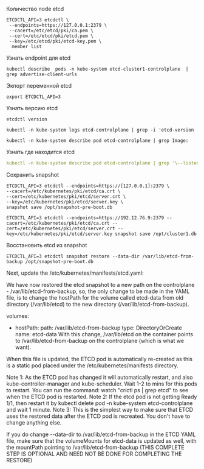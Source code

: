 Количество node etcd
```console
ETCDCTL_API=3 etcdctl \
 --endpoints=https://127.0.0.1:2379 \
 --cacert=/etc/etcd/pki/ca.pem \
 --cert=/etc/etcd/pki/etcd.pem \
 --key=/etc/etcd/pki/etcd-key.pem \
  member list
```
Узнать endpoint для etcd
```console
kubectl describe  pods -n kube-system etcd-cluster1-controlplane  | grep advertise-client-urls
```
Экпорт переменной etcd
```console
export ETCDCTL_API=3
```
Узнать версию etcd
```console
etcdctl version
```
```console
kubectl -n kube-system logs etcd-controlplane | grep -i 'etcd-version
```
```console
kubectl -n kube-system describe pod etcd-controlplane | grep Image:
```
Узнать где находится etcd
```yaml
kubectl -n kube-system describe pod etcd-controlplane | grep '\--listen-client-urls'
```
Сохранить snapshot
```console
ETCDCTL_API=3 etcdctl --endpoints=https://[127.0.0.1]:2379 \
--cacert=/etc/kubernetes/pki/etcd/ca.crt \
--cert=/etc/kubernetes/pki/etcd/server.crt \
--key=/etc/kubernetes/pki/etcd/server.key \
snapshot save /opt/snapshot-pre-boot.db
```
```console
ETCDCTL_API=3 etcdctl --endpoints=https://192.12.76.9:2379 --cacert=/etc/kubernetes/pki/etcd/ca.crt --cert=/etc/kubernetes/pki/etcd/server.crt --key=/etc/kubernetes/pki/etcd/server.key snapshot save /opt/cluster1.db
```
Восстановить etcd из snapshot
```console
ETCDCTL_API=3 etcdctl snapshot restore --data-dir /var/lib/etcd-from-backup /opt/snapshot-pre-boot.db
```
Next, update the /etc/kubernetes/manifests/etcd.yaml:

We have now restored the etcd snapshot to a new path on the controlplane - /var/lib/etcd-from-backup, so, the only change to be made in the YAML file, is to change the hostPath for the volume called etcd-data from old directory (/var/lib/etcd) to the new directory (/var/lib/etcd-from-backup).

  volumes:
  - hostPath:
      path: /var/lib/etcd-from-backup
      type: DirectoryOrCreate
    name: etcd-data
With this change, /var/lib/etcd on the container points to /var/lib/etcd-from-backup on the controlplane (which is what we want).

When this file is updated, the ETCD pod is automatically re-created as this is a static pod placed under the /etc/kubernetes/manifests directory.



Note 1: As the ETCD pod has changed it will automatically restart, and also kube-controller-manager and kube-scheduler. Wait 1-2 to mins for this pods to restart. You can run the command: watch "crictl ps | grep etcd" to see when the ETCD pod is restarted.
Note 2: If the etcd pod is not getting Ready 1/1, then restart it by kubectl delete pod -n kube-system etcd-controlplane and wait 1 minute.
Note 3: This is the simplest way to make sure that ETCD uses the restored data after the ETCD pod is recreated. You don't have to change anything else.


If you do change --data-dir to /var/lib/etcd-from-backup in the ETCD YAML file, make sure that the volumeMounts for etcd-data is updated as well, with the mountPath pointing to /var/lib/etcd-from-backup (THIS COMPLETE STEP IS OPTIONAL AND NEED NOT BE DONE FOR COMPLETING THE RESTORE)
